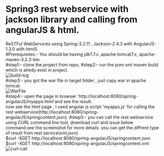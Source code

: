 Spring3 rest webservice with jackson library and calling from angularJS & html.
=====================
ReSTFul WebServices using  Spring-3.2.11 , Jackson-2.4.3  with AngularJS-1.3.0 with html5.	
#Prerequisites:- 
You should be having jdk1.7.x ,apache tomcat7.x, apache-maven-3.2.3-bin.	
#step1:- 
clone the project from repo.
#step2:-
run the pom.xml maven build  which is alredy exist in project.	
![build-log](https://github.com/GurdeepSinghSabarwal/spring-angularJS/raw/master/src/main/resources/build-log.png)  
#step3:-
you got the war file in target folder , just copy war in apache tomcat.     	
![WarFile](https://github.com/GurdeepSinghSabarwal/spring-angularJS/raw/master/src/main/resources/warFile.png)   
#step4:-
open the page in browser 'http://localhost:8080/spring-angularJS/myapps.html'and see the result.	    
now see the html page , I used angular js script 'myapps.js' for calling the  rest webservice(http://localhost:8080/spring-angularJS/springcontent.json).
#step5:-
you can call the rest webservice using CURL command line tool, download curl and issue below command.see the screenshot for more details. you can get the diffrent type of result from rest service(xml,json)   
$curl -XGET http://localhost:8080/spring-angularJS/springcontent.json   
$curl -XGET http://localhost:8080/spring-angularJS/springcontent.xml  
![curl-call](https://github.com/GurdeepSinghSabarwal/spring-angularJS/raw/master/src/main/resources/curl-call.png)   
